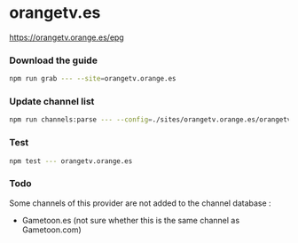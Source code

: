 # orangetv.es

https://orangetv.orange.es/epg

### Download the guide

```sh
npm run grab --- --site=orangetv.orange.es
```

### Update channel list

```sh
npm run channels:parse --- --config=./sites/orangetv.orange.es/orangetv.orange.es.config.js --output=./sites/orangetv.orange.es/orangetv.orange.es.channels.xml
```

### Test

```sh
npm test --- orangetv.orange.es
```

### Todo

Some channels of this provider are not added to the channel database :

- Gametoon.es (not sure whether this is the same channel as Gametoon.com)

